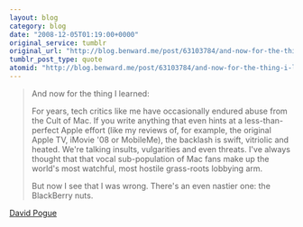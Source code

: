 ```yaml
---
layout: blog
category: blog
date: "2008-12-05T01:19:00+0000"
original_service: tumblr
original_url: "http://blog.benward.me/post/63103784/and-now-for-the-thing-i-learned-for-years-tech"
tumblr_post_type: quote
atomid: "http://blog.benward.me/post/63103784/and-now-for-the-thing-i-learned-for-years-tech"
---
```

> And now for the thing I learned:
> 
> For years, tech critics like me have occasionally endured abuse from the Cult of Mac. If you write anything that even hints at a less-than-perfect Apple effort (like my reviews of, for example, the original Apple TV, iMovie '08 or MobileMe), the backlash is swift, vitriolic and heated. We're talking insults, vulgarities and even threats. I've always thought that that vocal sub-population of Mac fans make up the world's most watchful, most hostile grass-roots lobbying arm.
> 
> But now I see that I was wrong. There's an even nastier one: the BlackBerry nuts.
> 

[David Pogue](http://www.nytimes.com/2008/12/04/technology/personaltech/04pogue-email.html)